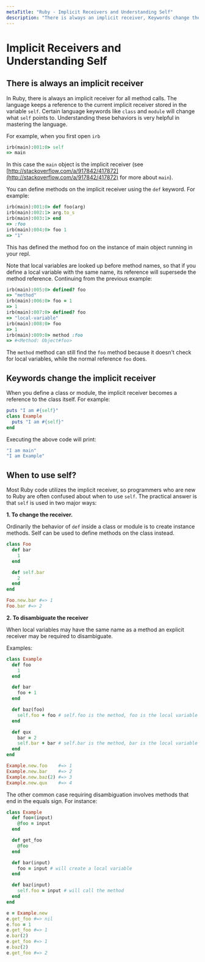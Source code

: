 ```yaml
---
metaTitle: "Ruby - Implicit Receivers and Understanding Self"
description: "There is always an implicit receiver, Keywords change the implicit receiver, When to use self?"
---
```


# Implicit Receivers and Understanding Self



## There is always an implicit receiver


In Ruby, there is always an implicit receiver for all method calls. The language keeps a reference to the current implicit receiver stored in the variable `self`. Certain language keywords like `class` and `module` will change what `self` points to. Understanding these behaviors is very helpful in mastering the language.

For example, when you first open `irb`

```ruby
irb(main):001:0> self
=> main

```

In this case the `main` object is the implicit receiver (see [http://stackoverflow.com/a/917842/417872](http://stackoverflow.com/a/917842/417872) for more about `main`).

You can define methods on the implicit receiver using the `def` keyword. For example:

```ruby
irb(main):001:0> def foo(arg)
irb(main):002:1> arg.to_s
irb(main):003:1> end
=> :foo
irb(main):004:0> foo 1
=> "1"

```

This has defined the method foo on the instance of main object running in your repl.

Note that local variables are looked up before method names, so that if you define a local variable with the same name, its reference will supersede the method reference. Continuing from the previous example:

```ruby
irb(main):005:0> defined? foo
=> "method"
irb(main):006:0> foo = 1
=> 1
irb(main):007:0> defined? foo
=> "local-variable"
irb(main):008:0> foo
=> 1
irb(main):009:0> method :foo
=> #<Method: Object#foo>

```

The `method` method can still find the `foo` method because it doesn't check for local variables, while the normal reference `foo` does.



## Keywords change the implicit receiver


When you define a class or module, the implicit receiver becomes a reference to the class itself. For example:

```ruby
puts "I am #{self}"
class Example
  puts "I am #{self}"
end

```

Executing the above code will print:

```ruby
"I am main"
"I am Example"

```



## When to use self?


Most Ruby code utilizes the implicit receiver, so programmers who are new to Ruby are often confused about when to use `self`. The practical answer is that `self` is used in two major ways:

**1. To change the receiver.**

Ordinarily the behavior of `def` inside a class or module is to create instance methods. Self can be used to define methods on the class instead.

```ruby
class Foo
  def bar
    1
  end

  def self.bar
    2
  end
end

Foo.new.bar #=> 1
Foo.bar #=> 2

```

**2. To disambiguate the receiver**

When local variables may have the same name as a method an explicit receiver may be required to disambiguate.

Examples:

```ruby
class Example
  def foo
    1
  end

  def bar
    foo + 1
  end

  def baz(foo)
    self.foo + foo # self.foo is the method, foo is the local variable
  end

  def qux
    bar = 2
    self.bar + bar # self.bar is the method, bar is the local variable
  end 
end

Example.new.foo    #=> 1
Example.new.bar    #=> 2
Example.new.baz(2) #=> 3
Example.new.qux    #=> 4

```

The other common case requiring disambiguation involves methods that end in the equals sign. For instance:

```ruby
class Example
  def foo=(input)
    @foo = input
  end

  def get_foo
    @foo
  end

  def bar(input)
    foo = input # will create a local variable
  end

  def baz(input)
    self.foo = input # will call the method
  end
end

e = Example.new
e.get_foo #=> nil
e.foo = 1
e.get_foo #=> 1
e.bar(2)
e.get_foo #=> 1
e.baz(2)
e.get_foo #=> 2

```

